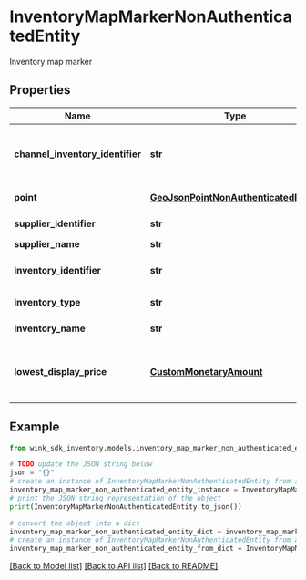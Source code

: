 # InventoryMapMarkerNonAuthenticatedEntity

Inventory map marker

## Properties

Name | Type | Description | Notes
------------ | ------------- | ------------- | -------------
**channel_inventory_identifier** | **str** | Identifier of the list, channel inventory or search | 
**point** | [**GeoJsonPointNonAuthenticatedEntity**](GeoJsonPointNonAuthenticatedEntity.md) | Location of inventory | 
**supplier_identifier** | **str** | Hotel identifier | 
**supplier_name** | **str** | Hotel name | 
**inventory_identifier** | **str** | Actual inventory identifier | 
**inventory_type** | **str** | Type of inventory | 
**inventory_name** | **str** | Name of inventory | 
**lowest_display_price** | [**CustomMonetaryAmount**](CustomMonetaryAmount.md) | Lowest price of inventory in desired currency | 

## Example

```python
from wink_sdk_inventory.models.inventory_map_marker_non_authenticated_entity import InventoryMapMarkerNonAuthenticatedEntity

# TODO update the JSON string below
json = "{}"
# create an instance of InventoryMapMarkerNonAuthenticatedEntity from a JSON string
inventory_map_marker_non_authenticated_entity_instance = InventoryMapMarkerNonAuthenticatedEntity.from_json(json)
# print the JSON string representation of the object
print(InventoryMapMarkerNonAuthenticatedEntity.to_json())

# convert the object into a dict
inventory_map_marker_non_authenticated_entity_dict = inventory_map_marker_non_authenticated_entity_instance.to_dict()
# create an instance of InventoryMapMarkerNonAuthenticatedEntity from a dict
inventory_map_marker_non_authenticated_entity_from_dict = InventoryMapMarkerNonAuthenticatedEntity.from_dict(inventory_map_marker_non_authenticated_entity_dict)
```
[[Back to Model list]](../README.md#documentation-for-models) [[Back to API list]](../README.md#documentation-for-api-endpoints) [[Back to README]](../README.md)


